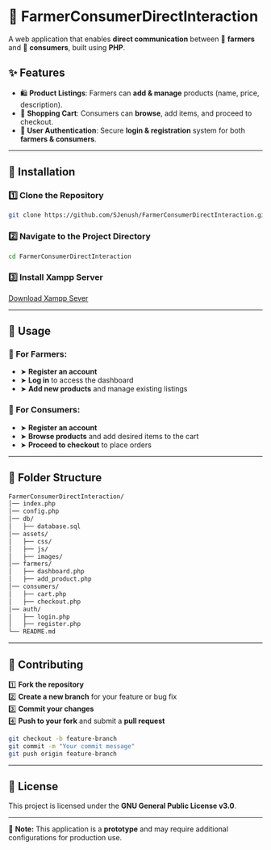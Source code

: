 # 🌾 FarmerConsumerDirectInteraction

A web application that enables **direct communication** between 🌱 **farmers** and 🛒 **consumers**, built using **PHP**.

## ✨ Features

- 🛍️ **Product Listings**: Farmers can **add & manage** products (name, price, description).
- 🛒 **Shopping Cart**: Consumers can **browse**, add items, and proceed to checkout.
- 🔐 **User Authentication**: Secure **login & registration** system for both **farmers & consumers**.

---

## 🚀 Installation

### 1️⃣ Clone the Repository
```bash
git clone https://github.com/SJenush/FarmerConsumerDirectInteraction.git
```

### 2️⃣ Navigate to the Project Directory
```bash
cd FarmerConsumerDirectInteraction
```

### 3️⃣ Install Xampp Server

[Download Xampp Sever](https://www.apachefriends.org/download.html)


---

## 📝 Usage

### 🌱 For Farmers:
- ➤ **Register an account**
- ➤ **Log in** to access the dashboard
- ➤ **Add new products** and manage existing listings

### 🛒 For Consumers:
- ➤ **Register an account**
- ➤ **Browse products** and add desired items to the cart
- ➤ **Proceed to checkout** to place orders

---

## 📂 Folder Structure

```bash
FarmerConsumerDirectInteraction/
│── index.php
│── config.php
│── db/
│   ├── database.sql
│── assets/
│   ├── css/
│   ├── js/
│   ├── images/
│── farmers/
│   ├── dashboard.php
│   ├── add_product.php
│── consumers/
│   ├── cart.php
│   ├── checkout.php
│── auth/
│   ├── login.php
│   ├── register.php
└── README.md
```

---

## 🤝 Contributing

1️⃣ **Fork the repository**  
2️⃣ **Create a new branch** for your feature or bug fix  
3️⃣ **Commit your changes**  
4️⃣ **Push to your fork** and submit a **pull request**  

```bash
git checkout -b feature-branch
git commit -m "Your commit message"
git push origin feature-branch
```

---

## 📜 License

This project is licensed under the **GNU General Public License v3.0**.

---

🚀 **Note:** This application is a **prototype** and may require additional configurations for production use.

